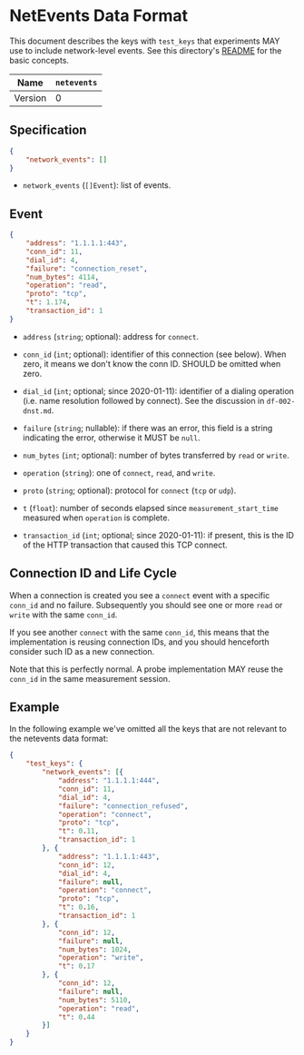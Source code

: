 # NetEvents Data Format

This document describes the keys with `test_keys` that experiments
MAY use to include network-level events. See this directory's
[README](README.md) for the basic concepts.

| Name       | `netevents` |
|------------|-------------|
| Version    | 0           |

## Specification

```JSON
{
    "network_events": []
}
```

- `network_events` (`[]Event`): list of events.

## Event

```JSON
{
    "address": "1.1.1.1:443",
    "conn_id": 11,
    "dial_id": 4,
    "failure": "connection_reset",
    "num_bytes": 4114,
    "operation": "read",
    "proto": "tcp",
    "t": 1.174,
    "transaction_id": 1
}
```

- `address` (`string`; optional): address for `connect`.

- `conn_id` (`int`; optional): identifier of this connection (see below). When
zero, it means we don't know the conn ID. SHOULD be omitted when zero.

- `dial_id` (`int`; optional; since 2020-01-11): identifier of a dialing
operation (i.e. name resolution followed by connect). See the
discussion in `df-002-dnst.md`.

- `failure` (`string`; nullable): if there was an error, this field is
a string indicating the error, otherwise it MUST be `null`.

- `num_bytes` (`int`; optional): number of bytes transferred by
`read` or `write`.

- `operation` (`string`): one of `connect`, `read`, and `write`.

- `proto` (`string`; optional): protocol for `connect` (`tcp` or `udp`).

- `t` (`float`): number of seconds elapsed since `measurement_start_time`
measured when `operation` is complete.

- `transaction_id` (`int`; optional; since 2020-01-11): if present, this is the
ID of the HTTP transaction that caused this TCP connect.

## Connection ID and Life Cycle

When a connection is created you see a `connect` event with a
specific `conn_id` and no failure. Subsequently you should see
one or more `read` or `write` with the same `conn_id`.

If you see another `connect` with the same `conn_id`, this means
that the implementation is reusing connection IDs, and you should
henceforth consider such ID as a new connection.

Note that this is perfectly normal. A probe implementation
MAY reuse the `conn_id` in the same measurement session.

## Example

In the following example we've omitted all the keys that are
not relevant to the netevents data format:

```JSON
{
    "test_keys": {
        "network_events": [{
            "address": "1.1.1.1:444",
            "conn_id": 11,
            "dial_id": 4,
            "failure": "connection_refused",
            "operation": "connect",
            "proto": "tcp",
            "t": 0.11,
            "transaction_id": 1
        }, {
            "address": "1.1.1.1:443",
            "conn_id": 12,
            "dial_id": 4,
            "failure": null,
            "operation": "connect",
            "proto": "tcp",
            "t": 0.16,
            "transaction_id": 1
        }, {
            "conn_id": 12,
            "failure": null,
            "num_bytes": 1024,
            "operation": "write",
            "t": 0.17
        }, {
            "conn_id": 12,
            "failure": null,
            "num_bytes": 5110,
            "operation": "read",
            "t": 0.44
        }]
    }
}
```
